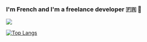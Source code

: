 
### I'm French  and I'm a freelance developer 🇫🇷 🥐

![](https://komarev.com/ghpvc/?username=writedev)

[![Top Langs](https://github-readme-stats.vercel.app/api/top-langs/?username=writedev&layout=donut)](https://github.com/anuraghazra/github-readme-stats)
